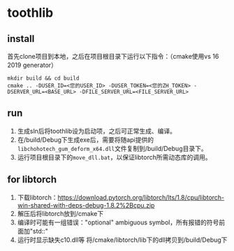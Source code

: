 # toothlib
## install
首先clone项目到本地，之后在项目根目录下运行以下指令：（cmake使用vs 16 2019 generator）

```
mkdir build && cd build
cmake .. -DUSER_ID=<您的USER_ID> -DUSER_TOKEN=<您的ZH_TOKEN> -DSERVER_URL=<BASE_URL> -DFILE_SERVER_URL=<FILE_SERVER_URL>
```
## run
1. 生成sln后将toothlib设为启动项，之后可正常生成、编译。
2. 在/build/Debug下生成exe后，需要将随api提供的`libchohotech_gum_deform_x64.dll`文件复制到/build/Debug目录下。
3. 运行项目根目录下的`move_dll.bat`，以保证libtorch所需动态库的调用。

## for libtorch
1. 下载libtorch：https://download.pytorch.org/libtorch/lts/1.8/cpu/libtorch-win-shared-with-deps-debug-1.8.2%2Bcpu.zip
2. 解压后将libtorch放到/cmake下
3. 编译时可能有一组错误："optional" ambiguous symbol，所有报错的符号前面加"std::"
4. 运行时显示缺失c10.dll等 将/cmake/libtorch/lib下的dll拷贝到/build/Debug下